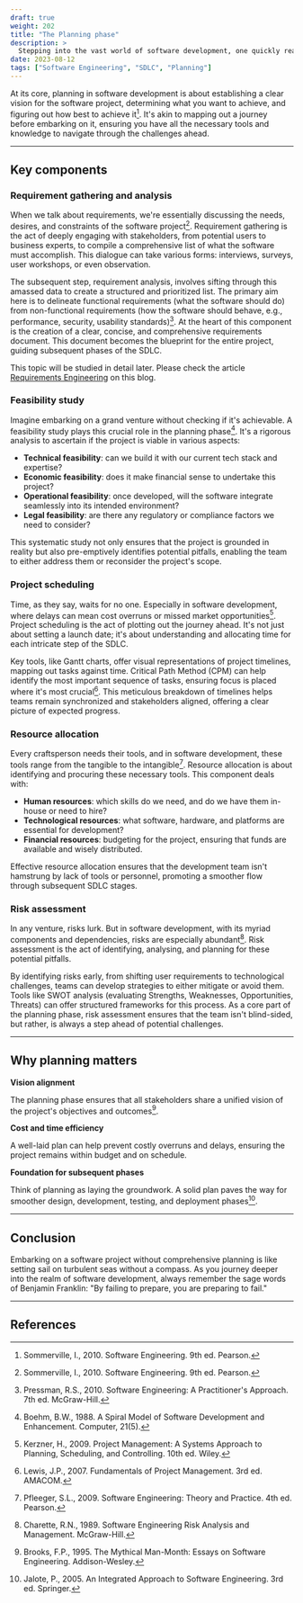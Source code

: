 ```yaml
---
draft: true
weight: 202
title: "The Planning phase"
description: >
  Stepping into the vast world of software development, one quickly realizes that building successful software isn't just about writing code. It requires foresight, strategy, and, above all, meticulous planning. The planning phase of the SDLC serves as the foundation upon which all subsequent stages are built. Here, we'll unpack this critical phase, understanding its nuances and appreciating its central role in software engineering.
date: 2023-08-12
tags: ["Software Engineering", "SDLC", "Planning"]
---
```


At its core, planning in software development is about establishing a clear vision for the software project, determining what you want to achieve, and figuring out how best to achieve it[^1]. It's akin to mapping out a journey before embarking on it, ensuring you have all the necessary tools and knowledge to navigate through the challenges ahead.

---

## Key components

### Requirement gathering and analysis

When we talk about requirements, we're essentially discussing the needs, desires, and constraints of the software project[^1]. Requirement gathering is the act of deeply engaging with stakeholders, from potential users to business experts, to compile a comprehensive list of what the software must accomplish. This dialogue can take various forms: interviews, surveys, user workshops, or even observation.

The subsequent step, requirement analysis, involves sifting through this amassed data to create a structured and prioritized list. The primary aim here is to delineate functional requirements (what the software should do) from non-functional requirements (how the software should behave, e.g., performance, security, usability standards)[^2]. At the heart of this component is the creation of a clear, concise, and comprehensive requirements document. This document becomes the blueprint for the entire project, guiding subsequent phases of the SDLC.

This topic will be studied in detail later. Please check the article [Requirements Engineering](/software_engineering/requirements-engineering/) on this blog.

### Feasibility study

Imagine embarking on a grand venture without checking if it's achievable. A feasibility study plays this crucial role in the planning phase[^3]. It's a rigorous analysis to ascertain if the project is viable in various aspects:

- **Technical feasibility**: can we build it with our current tech stack and expertise?
- **Economic feasibility**: does it make financial sense to undertake this project?
- **Operational feasibility**: once developed, will the software integrate seamlessly into its intended environment?
- **Legal feasibility**: are there any regulatory or compliance factors we need to consider?

This systematic study not only ensures that the project is grounded in reality but also pre-emptively identifies potential pitfalls, enabling the team to either address them or reconsider the project's scope.

### Project scheduling

Time, as they say, waits for no one. Especially in software development, where delays can mean cost overruns or missed market opportunities[^4]. Project scheduling is the act of plotting out the journey ahead. It's not just about setting a launch date; it's about understanding and allocating time for each intricate step of the SDLC.

Key tools, like Gantt charts, offer visual representations of project timelines, mapping out tasks against time. Critical Path Method (CPM) can help identify the most important sequence of tasks, ensuring focus is placed where it's most crucial[^5]. This meticulous breakdown of timelines helps teams remain synchronized and stakeholders aligned, offering a clear picture of expected progress.

### Resource allocation

Every craftsperson needs their tools, and in software development, these tools range from the tangible to the intangible[^6]. Resource allocation is about identifying and procuring these necessary tools. This component deals with:

- **Human resources**: which skills do we need, and do we have them in-house or need to hire?
- **Technological resources**: what software, hardware, and platforms are essential for development?
- **Financial resources**: budgeting for the project, ensuring that funds are available and wisely distributed.

Effective resource allocation ensures that the development team isn't hamstrung by lack of tools or personnel, promoting a smoother flow through subsequent SDLC stages.

### Risk assessment

In any venture, risks lurk. But in software development, with its myriad components and dependencies, risks are especially abundant[^7]. Risk assessment is the act of identifying, analysing, and planning for these potential pitfalls.

By identifying risks early, from shifting user requirements to technological challenges, teams can develop strategies to either mitigate or avoid them. Tools like SWOT analysis (evaluating Strengths, Weaknesses, Opportunities, Threats) can offer structured frameworks for this process. As a core part of the planning phase, risk assessment ensures that the team isn't blind-sided, but rather, is always a step ahead of potential challenges.

---

## Why planning matters

**Vision alignment**

The planning phase ensures that all stakeholders share a unified vision of the project's objectives and outcomes[^8].

**Cost and time efficiency**

A well-laid plan can help prevent costly overruns and delays, ensuring the project remains within budget and on schedule.

**Foundation for subsequent phases**

Think of planning as laying the groundwork. A solid plan paves the way for smoother design, development, testing, and deployment phases[^9].

---

## Conclusion

Embarking on a software project without comprehensive planning is like setting sail on turbulent seas without a compass. As you journey deeper into the realm of software development, always remember the sage words of Benjamin Franklin: "By failing to prepare, you are preparing to fail."

---

## References

[^1]: Sommerville, I., 2010. Software Engineering. 9th ed. Pearson.
[^2]: Pressman, R.S., 2010. Software Engineering: A Practitioner's Approach. 7th ed. McGraw-Hill.
[^3]: Boehm, B.W., 1988. A Spiral Model of Software Development and Enhancement. Computer, 21(5).
[^4]: Kerzner, H., 2009. Project Management: A Systems Approach to Planning, Scheduling, and Controlling. 10th ed. Wiley.
[^5]: Lewis, J.P., 2007. Fundamentals of Project Management. 3rd ed. AMACOM.
[^6]: Pfleeger, S.L., 2009. Software Engineering: Theory and Practice. 4th ed. Pearson.
[^7]: Charette, R.N., 1989. Software Engineering Risk Analysis and Management. McGraw-Hill.
[^8]: Brooks, F.P., 1995. The Mythical Man-Month: Essays on Software Engineering. Addison-Wesley.
[^9]: Jalote, P., 2005. An Integrated Approach to Software Engineering. 3rd ed. Springer.
